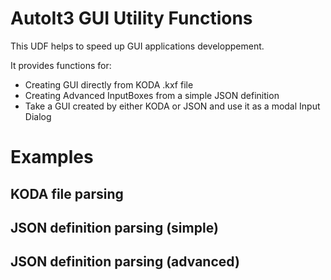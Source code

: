 # AutoIt3 GUI Utility Functions
This UDF helps to speed up GUI applications developpement.

It provides functions for:
  - Creating GUI directly from KODA .kxf file
  - Creating Advanced InputBoxes from a simple JSON definition
  - Take a GUI created by either KODA or JSON and use it as a modal Input Dialog

# Examples
## KODA file parsing


## JSON definition parsing (simple)


## JSON definition parsing (advanced)

